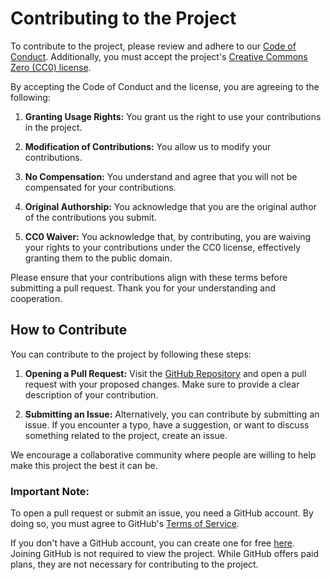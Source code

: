 # Contributing to the Project

To contribute to the project, please review and adhere to our [Code of Conduct](CODE_OF_CONDUCT.md). Additionally, you must accept the project's [Creative Commons Zero (CC0) license](LICENSE).

By accepting the Code of Conduct and the license, you are agreeing to the following:

1. **Granting Usage Rights:** You grant us the right to use your contributions in the project.

2. **Modification of Contributions:** You allow us to modify your contributions.

3. **No Compensation:** You understand and agree that you will not be compensated for your contributions.

4. **Original Authorship:** You acknowledge that you are the original author of the contributions you submit.

5. **CC0 Waiver:** You acknowledge that, by contributing, you are waiving your rights to your contributions under the CC0 license, effectively granting them to the public domain.

Please ensure that your contributions align with these terms before submitting a pull request. Thank you for your understanding and cooperation.

## How to Contribute

You can contribute to the project by following these steps:

1. **Opening a Pull Request:** Visit the [GitHub Repository](https://github.com/luukasp/dnd-homebrew) and open a pull request with your proposed changes. Make sure to provide a clear description of your contribution.

2. **Submitting an Issue:** Alternatively, you can contribute by submitting an issue. If you encounter a typo, have a suggestion, or want to discuss something related to the project, create an issue.

We encourage a collaborative community where people are willing to help make this project the best it can be.

### Important Note:
To open a pull request or submit an issue, you need a GitHub account. By doing so, you must agree to GitHub's [Terms of Service](https://docs.github.com/en/github/site-policy/github-terms-of-service).

If you don't have a GitHub account, you can create one for free [here](https://github.com/join). Joining GitHub is not required to view the project. While GitHub offers paid plans, they are not necessary for contributing to the project.